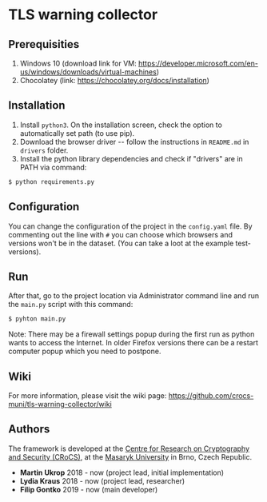# TLS warning collector

## Prerequisities
1. Windows 10 (download link for VM: https://developer.microsoft.com/en-us/windows/downloads/virtual-machines)
2. Chocolatey (link: https://chocolatey.org/docs/installation)

## Installation

1. Install `python3`. On the installation screen, check the option to automatically set path (to use pip).
2. Download the browser driver -- follow the instructions in `README.md` in `drivers` folder.
3. Install the python library dependencies and check if "drivers" are in PATH via command:
```sh
$ python requirements.py
```

## Configuration

You can change the configuration of the project in the `config.yaml` file. By commenting out the line with `#` you can choose which browsers and versions won't be in the dataset. (You can take a loot at the example test-versions).

## Run

After that, go to the project location via Administrator command line and run the `main.py` script with this command:
```sh
$ pyhton main.py
```
Note: There may be a firewall settings popup during the first run as python wants to access the Internet. In older Firefox versions there can be a restart computer popup which you need to postpone.

## Wiki

For more information, please visit the wiki page: https://github.com/crocs-muni/tls-warning-collector/wiki

## Authors

The framework is developed at the [Centre for Research on Cryptography and Security (CRoCS)](https://crocs.fi.muni.cz), at the [Masaryk University](http://www.muni.cz/) in Brno, Czech Republic.
* **Martin Ukrop** 2018 - now (project lead, initial implementation)
* **Lydia Kraus** 2018 - now (project lead, researcher)
* **Filip Gontko** 2019 - now (main developer)
